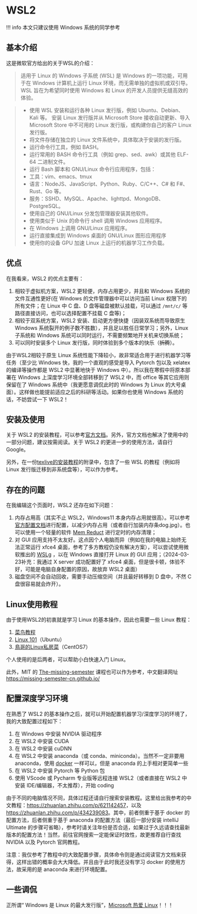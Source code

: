 # WSL2

!!! info
     本文只建议使用 Windows 系统的同学参考

## 基本介绍

这是微软官方给出的关于WSL的介绍：

> 适用于 Linux 的 Windows 子系统 (WSL) 是 Windows 的一项功能，可用于在 Windows 计算机上运行 Linux 环境，而无需单独的虚拟机或双引导。 WSL 旨在为希望同时使用 Windows 和 Linux 的开发人员提供无缝高效的体验。

> - 使用 WSL 安装和运行各种 Linux 发行版，例如 Ubuntu、Debian、Kali 等。 安装 Linux 发行版并从 Microsoft Store 接收自动更新、导入 Microsoft Store 中不可用的 Linux 发行版，或构建你自己的客户 Linux 发行版。
> - 将文件存储在独立的 Linux 文件系统中，具体取决于安装的发行版。
> - 运行命令行工具，例如 BASH。
> - 运行常用的 BASH 命令行工具（例如 grep、sed、awk）或其他 ELF-64 二进制文件。
> - 运行 Bash 脚本和 GNU/Linux 命令行应用程序，包括：
> - 工具：vim、emacs、tmux
> - 语言：NodeJS、JavaScript、Python、Ruby、C/C++、C# 和 F#、Rust、Go 等。
> - 服务：SSHD、MySQL、Apache、lighttpd、MongoDB、PostgreSQL。
> - 使用自己的 GNU/Linux 分发包管理器安装其他软件。
> - 使用类似于 Unix 的命令行 shell 调用 Windows 应用程序。
> - 在 Windows 上调用 GNU/Linux 应用程序。
> - 运行直接集成到 Windows 桌面的 GNU/Linux 图形应用程序
> - 使用你的设备 GPU 加速 Linux 上运行的机器学习工作负载。

## 优点

在我看来，WSL2 的优点主要有：

1. 相较于虚拟机方案，WSL2 更轻便，内存占用更少，并且和 Windows 系统的文件互通性更好(在 Windows 的文件管理器中可以访问当前 Linux 权限下的所有文件；在 Linux 中 C 盘、D 盘等磁盘被默认挂载，可以通过 `/mnt/c/` 等路径直接访问，也可以选择配置不挂载 C 盘等)；
2. 相较于双系统方案，WSL2 安装、启动更方便快捷（因装双系统而导致原生 Windows 系统裂开的例子数不胜数），并且足以胜任日常学习；另外，Linux 子系统和 Windows 系统可以同时运行，不需要频繁地开关机来切换系统；
3. 可以同时安装多个 Linux 发行版，同时体验到多个版本的快乐（<del>折腾</del>）。

由于WSL2相较于原生 Linux 系统性能下降较小，故非常适合用于进行机器学习等任务（至少比 Windows 快，我的一个直观的感受是导入 Pytorch 包以及 xelatex 的编译等操作都是 WSL2 中显著地快于 Windows 中）。所以我在寒假中将原本部署在 Windows 上深度学习环境全部转移到了 WSL2 中，而 office 等其它应用则保留在了 Windows 系统中（我更愿意调侃此时的 Windows 为 Linux 的大号桌面）。这样做也能提前适应之后的科研等活动。如果你也使用 Windows 系统的话，不妨尝试一下 WSL2！

## 安装及使用

关于 WSL2 的安装教程，可以参考[官方文档](https://learn.microsoft.com/en-us/windows/wsl/install)。另外，官方文档也解决了使用中的一部分问题，建议按需阅读。关于 WSL2 的更进一步的使用方法，请自行 Google。

另外，在一份[texlive的安装教程](https://tug.ctan.org/info/install-latex-guide-zh-cn/install-latex-guide-zh-cn.pdf)的附录中，包含了一些 WSL 的教程（例如将 Linux 发行版迁移到非系统盘等），可以作为参考。

## 存在的问题

在我编辑这个页面时，WSL2 还存在如下问题：

1. 内存占用高（其实不止 WSL2，Windows11 本身内存占用就很高）。可以参考[官方配置文档](https://learn.microsoft.com/en-us/windows/wsl/wsl-config#wslconfig)进行配置，以减少内存占用（或者自行加装内存条dog.jpg）。也可以使用一个轻量的软件 [Mem Reduct](https://github.com/henrypp/memreduct) 进行定时的内存清理；
2. 对 GUI 应用支持不太友好。这点因个人电脑而异（例如在我的电脑上始终无法正常运行 xfce4 桌面，参考了多方教程仍没有解决方案），可以尝试使用微软推出的 [WSLg](https://learn.microsoft.com/zh-cn/windows/wsl/tutorials/gui-apps) ，以在 Windows 直接打开 Linux 的 GUI 应用；（2024-03-23补充：我通过 X server 成功配置好了 xfce4 桌面，但是很卡顿，体验不好，可能是电脑自身配置的原因，故放弃 WSL2 桌面）
3. 磁盘空间不会自动回收，需要手动压缩空间（并且最好转移到 D 盘中，不然 C 盘很容易就会炸开）。

## Linux使用教程

由于使用WSL2的初衷就是学习 Linux 的基本操作，因此也需要一些 Linux 教程：

1. [菜鸟教程](https://www.runoob.com/linux/linux-tutorial.html)
2. [Linux 101](https://101.lug.ustc.edu.cn/)（Ubuntu）
3. [鳥哥的Linux私房菜](https://linux.vbird.org/)（CentOS7）

个人使用的是后两者，可以帮助小白快速入门 Linux。

此外，MIT 的 [The-missing-semester](https://missing.csail.mit.edu/2020/) 课程也可以作为参考，中文翻译网址 <https://missing-semester-cn.github.io/>

## 配置深度学习环境

在熟悉了 WSL2 的基本操作之后，就可以开始配置机器学习/深度学习的环境了，我的大致配置过程如下：

1. 在 Windows 中安装 NVIDIA 驱动程序
2. 在 WSL2 中安装 CUDA
3. 在 WSL2 中安装 cuDNN
4. 在 WSL2 中安装 anaconda（或 conda、miniconda）。当然不一定非要用 anaconda，使用 [docker](./Docker.md) 一样可以，但是 anaconda 的上手相对更简单一些
5. 在 WSL2 中安装 Pytorch 等 Python 包
6. 使用 VScode 或 Pycharm 专业版等远程连接 WSL2（或者直接在 WSL2 中安装 IDE/编辑器，不太推荐），开始 coding

由于不同的电脑情况不同，具体过程还请自行搜索安装教程。这里给出我参考的中文教程：<https://zhuanlan.zhihu.com/p/621142457>，以及 <https://zhuanlan.zhihu.com/p/434239083>。其中，前者侧重于基于 docker 的配置方法，后者侧重于基于 anaconda 的配置方法（最后一部分安装 intelliJ Ultimate 的步骤可省略），参考时请关注年份是否合适，如果过于久远请查找最新版本的配置方法！当然，前往官网搜索一定能保证时效性，故更推荐自行查找 NVIDIA 以及 Pytorch 官网教程。

注意：我仅参考了教程中的大致配置步骤，具体命令则是通过阅读官方文档来获得，这样出错的概率会大大降低。并且由于此时我还没有学习 docker 的使用方法，故采用的是 anaconda 来进行环境配置。

## 一些调侃

正所谓“ Windows 是 Linux 的最大发行版”，[Microsoft 热爱 Linux](https://learn.microsoft.com/zh-cn/windows/wsl/about#microsoft-loves-linux)！！！
